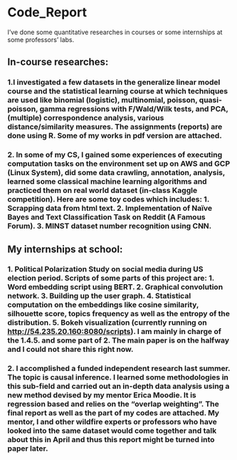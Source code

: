 # Code_Report
I’ve done some quantitative researches in courses or some internships at some professors’ labs.
## In-course researches:
### 1.I investigated a few datasets in the generalize linear model course and the statistical learning course at which techniques are used like binomial (logistic), multinomial, poisson, quasi- poisson, gamma regressions with F/Wald/Wilk tests, and PCA, (multiple) correspondence analysis, various distance/similarity measures. The assignments (reports) are done using R. Some of my works in pdf version are attached.
### 2. In some of my CS, I gained some experiences of executing computation tasks on the environment set up on AWS and GCP (Linux System), did some data crawling, annotation, analysis, learned some classical machine learning algorithms and practiced them on real world dataset (in-class Kaggle competition). Here are some toy codes which includes: 1. Scrapping data from html text. 2. Implementation of Naïve Bayes and Text Classification Task on Reddit (A Famous Forum). 3. MINST dataset number recognition using CNN.
## My internships at school:
### 1. Political Polarization Study on social media during US election period. Scripts of some parts of this project are: 1. Word embedding script using BERT. 2. Graphical convolution network. 3. Building up the user graph. 4. Statistical computation on the embeddings like cosine similarity, silhouette score, topics frequency as well as the entropy of the distribution. 5. Bokeh visualization (currently running on http://54.235.20.160:8080/scripts). I am mainly in charge of the 1.4.5. and some part of 2. The main paper is on the halfway and I could not share this right now. 
### 2. I accomplished a funded independent research last summer. The topic is causal inference. I learned some methodologies in this sub-field and carried out an in-depth data analysis using a new method devised by my mentor Erica Moodie. It is regression based and relies on the “overlap weighting”. The final report as well as the part of my codes are attached. My mentor, I and other wildfire experts or professors who have looked into the same dataset would come together and talk about this in April and thus this report might be turned into paper later.
